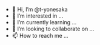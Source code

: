 - 👋 Hi, I’m @t-yonesaka
- 👀 I’m interested in ...
- 🌱 I’m currently learning ...
- 💞️ I’m looking to collaborate on ...
- 📫 How to reach me ...

<!---
t-yonesaka/t-yonesaka is a ✨ special ✨ repository because its `README.md` (this file) appears on your GitHub profile.
You can click the Preview link to take a look at your changes.
--->
